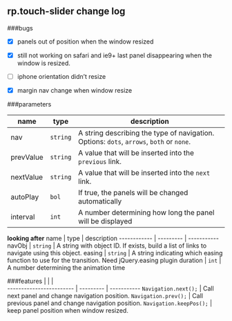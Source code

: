 

## rp.touch-slider change log

###bugs
- [x] panels out of position when the window resized
- [x] still not working on safari and ie9+ last panel disappearing when the window is resized.
- [ ] iphone orientation didn’t resize
- [x] margin nav change when window resize


###parameters

name         | type      | description
------------ | --------- | ----------- 
nav          | `string`  | A string describing the type of navigation. Options: `dots`, `arrows`, `both` or `none`.
prevValue    | `string`  | A value that will be inserted into the `previous` link.
nextValue    | `string`  | A value that will be inserted into the `next` link.
autoPlay     | `bol`     | If true, the panels will be changed automatically
interval     | `int`     | A number determining how long the panel will be displayed



**looking after**
name         | type      | description
------------ | --------- | ----------- 
navObj       | `string`  | A string with object ID. If exists, build a  list of links to navigate using this object.
easing       | `string`  | A string indicating which easing function to use for the transition. Need jQuery.easing plugin
duration     | `int`     | A number determining the animation time




###features
|                        |           |            
------------------------ | --------- | ----------- 
`Navigation.next();`     | Call next panel and change navigation position.
`Navigation.prev();`     | Call previous panel and change navigation position.
`Navigation.keepPos();`  | keep panel position when window resized.